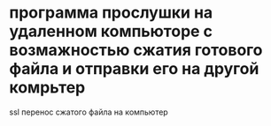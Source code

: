 # программа прослушки на удаленном компьюторе с возмажностью сжатия готового файла и отправки его на другой комрьтер 
ssl перенос сжатого файла на компьютер 
